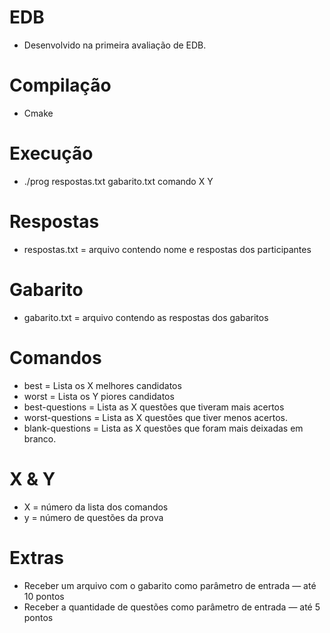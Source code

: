 # EDB
- Desenvolvido na primeira avaliação de EDB.
# Compilação
- Cmake
# Execução
- ./prog respostas.txt gabarito.txt comando X Y
# Respostas
- respostas.txt = arquivo contendo nome e respostas dos participantes
# Gabarito
- gabarito.txt = arquivo contendo as respostas dos gabaritos
# Comandos
- best = Lista os X melhores candidatos
- worst = Lista os Y piores candidatos
- best-questions = Lista as X questões que tiveram mais acertos
- worst-questions = Lista as X questões que tiver menos acertos.
- blank-questions = Lista as X questões que foram mais deixadas em branco.
# X & Y
- X = número da lista dos comandos
- y = número de questões da prova
# Extras
- Receber um arquivo com o gabarito como parâmetro de entrada — até 10
pontos
- Receber a quantidade de questões como parâmetro de entrada — até 5 pontos

